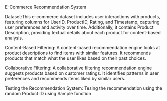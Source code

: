 E-Commerce Recommendation System


Dataset:This e-commerce dataset includes user interactions with products, featuring columns for UserID, ProductID, Rating, and Timestamp, capturing user preferences and activity over time. Additionally,
it contains Product Description, providing textual details about each product for content-based analysis.


Content-Based Filtering:
A content-based recommendation engine looks at product descriptions to find items with similar features. It recommends products that match what the user likes based on their past choices.

Collaborative Filtering:
A collaborative filtering recommendation engine suggests products based on customer ratings. It identifies patterns in user preferences and recommends items liked by similar users.

Testing the Recommendation System:
Tesing the recommendation using the random Product ID using Sample function
